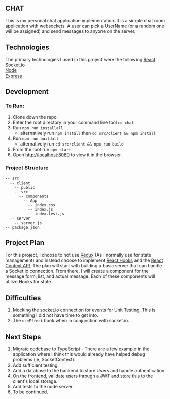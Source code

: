 ## CHAT

This is my personal chat application implementation. It is a simple chat room application with websockets. A user can pick a UserName (or a random one will be assigned) and send messages to anyone on the server.


## Technologies

The primary technologies I used in this project were the following
[React](https://reactjs.org/) <br/>
[Socket.io](https://socket.io/) <br/>
[Node](https://nodejs.org/en/) <br/>
[Express](https://expressjs.com/) <br/>


## Development

### To Run:
1. Clone down the repo
2. Enter the root directory in your command line tool `cd chat`
3. Run `npm run installall`
      - alternatively run `npm install` then `cd src/client && npm install`
4. Run `npm run buildall`
      - alternatively run `cd src/client && npm run build`
5. From the root run `npm start`
6. Open [http://localhost:8080](http://localhost:8080) to view it in the browser.


### Project Structure
```
-- src
  -- client
    -- public
    -- src
      -- components
        -- App
          -- index.css
          -- index.js
          -- index.test.js
  -- server
    -- server.js
-- package.json
```


## Project Plan
For this project, I choose to not use [Redux](https://redux.js.org/) (As I normally use for state management) and instead choose to implement [React Hooks](https://reactjs.org/docs/hooks-reference.html) and the [React Context API](https://reactjs.org/docs/context.html). The plan will start with building a basic server that can handle a Socket.io connection. From there, I will create a component for the message form, list, and actual message. Each of these components will utilize Hooks for state.

## Difficulties
1. Mocking the socket.io connection for events for Unit Testing. This is something I did not have time to get into.
2. The `useEffect` hook when in conjunction with socket.io.

## Next Steps
1. Migrate codebase to [TypeScript](https://www.typescriptlang.org/) - There are a few example in the application where I think this would already have helped debug problems (ie, SocketContext).
2. Add sufficient testing.
3. Add a database to the backend to store Users and handle authentication
4. On the frontend, validate users through a JWT and store this to the client's local storage.
5. Add tests to the node server
6. To be continued.
